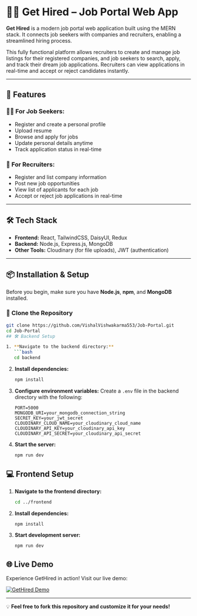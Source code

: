 # 🧑‍💼 Get Hired – Job Portal Web App

**Get Hired** is a modern job portal web application built using the MERN stack. It connects job seekers with companies and recruiters, enabling a streamlined hiring process.

This fully functional platform allows recruiters to create and manage job listings for their registered companies, and job seekers to search, apply, and track their dream job applications. Recruiters can view applications in real-time and accept or reject candidates instantly.

---

## 🚀 Features

### 👩‍💻 For Job Seekers:
- Register and create a personal profile  
- Upload resume  
- Browse and apply for jobs  
- Update personal details anytime  
- Track application status in real-time

### 🏢 For Recruiters:
- Register and list company information  
- Post new job opportunities  
- View list of applicants for each job  
- Accept or reject job applications in real-time

---

## 🛠 Tech Stack

- **Frontend:** React, TailwindCSS, DaisyUI, Redux  
- **Backend:** Node.js, Express.js, MongoDB  
- **Other Tools:** Cloudinary (for file uploads), JWT (authentication)

---

## 📦 Installation & Setup

Before you begin, make sure you have **Node.js**, **npm**, and **MongoDB** installed.

### 🔧 Clone the Repository

```bash
git clone https://github.com/VishalVishwakarma553/Job-Portal.git
cd Job-Portal
## 🛠️ Backend Setup

1. **Navigate to the backend directory:**
   ```bash
   cd backend
   ```

2. **Install dependencies:**
   ```bash
   npm install
   ```

3. **Configure environment variables:**
   Create a `.env` file in the backend directory with the following:
   ```env
   PORT=5000
   MONGODB_URI=your_mongodb_connection_string
   SECRET_KEY=your_jwt_secret
   CLOUDINARY_CLOUD_NAME=your_cloudinary_cloud_name
   CLOUDINARY_API_KEY=your_cloudinary_api_key
   CLOUDINARY_API_SECRET=your_cloudinary_api_secret
   ```

4. **Start the server:**
   ```bash
   npm run dev
   ```

## 💻 Frontend Setup

1. **Navigate to the frontend directory:**
   ```bash
   cd ../frontend
   ```

2. **Install dependencies:**
   ```bash
   npm install
   ```

3. **Start development server:**
   ```bash
   npm run dev
   ```

## 🌐 Live Demo

Experience GetHired in action! Visit our live demo:

[![GetHired Demo](https://img.shields.io/badge/GetHired-Live%20Demo-blue?style=for-the-badge)](https://job-portal-apvf.vercel.app/)

---

💡 **Feel free to fork this repository and customize it for your needs!**
